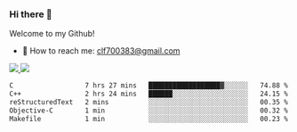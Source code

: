 ### Hi there 👋

<!--
**clingfei/clingfei** is a ✨ _special_ ✨ repository because its `README.md` (this file) appears on your GitHub profile.

Here are some ideas to get you started:

- 🔭 I’m currently working on ...
- 🌱 I’m currently learning ...
- 👯 I’m looking to collaborate on ...
- 🤔 I’m looking for help with ...
- 💬 Ask me about ...
- 📫 How to reach me: ...
- 😄 Pronouns: ...
- ⚡ Fun fact: ...
-->
Welcome to my Github!
- 📧 How to reach me: clf700383@gmail.com

<a href="https://github.com/anuraghazra/github-readme-stats">
  <img src="https://github-readme-stats.vercel.app/api?username=clingfei&count_private=true&show_icons=true&include_all_commits=true&line_height=21&hide_border=true&repo=github-readme-stats" />
</a>
<a href="https://github.com/anuraghazra/convoychat">
  <img src="https://github-readme-stats.vercel.app/api/top-langs/?username=clingfei&hide=Tcl,Perl,Makefile,CSS,HTML,Yacc,Lex,Verilog&langs_count=6&layout=compact&hide_border=true&repo=convoychat" />
</a>

<!--START_SECTION:waka-->

```txt
C                  7 hrs 27 mins   ██████████████████▓░░░░░░   74.88 %
C++                2 hrs 24 mins   ██████░░░░░░░░░░░░░░░░░░░   24.15 %
reStructuredText   2 mins          ░░░░░░░░░░░░░░░░░░░░░░░░░   00.35 %
Objective-C        1 min           ░░░░░░░░░░░░░░░░░░░░░░░░░   00.32 %
Makefile           1 min           ░░░░░░░░░░░░░░░░░░░░░░░░░   00.23 %
```

<!--END_SECTION:waka-->
